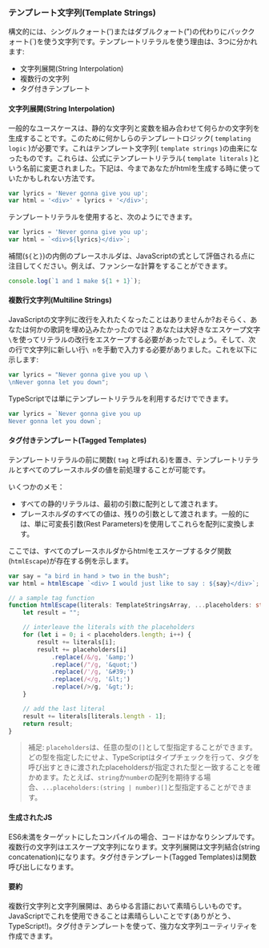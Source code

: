 ### テンプレート文字列(Template Strings)
構文的には、シングルクォート(')またはダブルクォート(")の代わりにバッククォート(\`)を使う文字列です。テンプレートリテラルを使う理由は、3つに分かれます:

* 文字列展開(String Interpolation)
* 複数行の文字列
* タグ付きテンプレート

#### 文字列展開(String Interpolation)
一般的なユースケースは、静的な文字列と変数を組み合わせて何らかの文字列を生成することです。このために何かしらのテンプレートロジック( `templating logic` )が必要です。これはテンプレート文字列( `template strings` )の由来になったものです。これらは、公式にテンプレートリテラル( `template literals` )という名前に変更されました。下記は、今まであなたがhtmlを生成する時に使っていたかもしれない方法です。

```ts
var lyrics = 'Never gonna give you up';
var html = '<div>' + lyrics + '</div>';
```
テンプレートリテラルを使用すると、次のようにできます。

```ts
var lyrics = 'Never gonna give you up';
var html = `<div>${lyrics}</div>`;
```

補間(`${`と`}`)の内側のプレースホルダは、JavaScriptの式として評価される点に注目してください。例えば、ファンシーな計算をすることができます。

```ts
console.log(`1 and 1 make ${1 + 1}`);
```

#### 複数行文字列(Multiline Strings)
JavaScriptの文字列に改行を入れたくなったことはありませんか?おそらく、あなたは何かの歌詞を埋め込みたかったのでは？あなたは大好きなエスケープ文字`\`を使ってリテラルの改行をエスケープする必要があったでしょう。そして、次の行で文字列に新しい行`\ n`を手動で入力する必要がありました。これを以下に示します:

```ts
var lyrics = "Never gonna give you up \
\nNever gonna let you down";
```

TypeScriptでは単にテンプレートリテラルを利用するだけでできます。

```ts
var lyrics = `Never gonna give you up
Never gonna let you down`;
```

#### タグ付きテンプレート(Tagged Templates)

テンプレートリテラルの前に関数( `tag` と呼ばれる)を置き、テンプレートリテラルとすべてのプレースホルダの値を前処理することが可能です。

いくつかのメモ：
* すべての静的リテラルは、最初の引数に配列として渡されます。
* プレースホルダのすべての値は、残りの引数として渡されます。一般的には、単に可変長引数(Rest Parameters)を使用してこれらを配列に変換します。

ここでは、すべてのプレースホルダからhtmlをエスケープするタグ関数(`htmlEscape`)が存在する例を示します。

```ts
var say = "a bird in hand > two in the bush";
var html = htmlEscape `<div> I would just like to say : ${say}</div>`;

// a sample tag function
function htmlEscape(literals: TemplateStringsArray, ...placeholders: string[]) {
    let result = "";

    // interleave the literals with the placeholders
    for (let i = 0; i < placeholders.length; i++) {
        result += literals[i];
        result += placeholders[i]
            .replace(/&/g, '&amp;')
            .replace(/"/g, '&quot;')
            .replace(/'/g, '&#39;')
            .replace(/</g, '&lt;')
            .replace(/>/g, '&gt;');
    }

    // add the last literal
    result += literals[literals.length - 1];
    return result;
}
```

> 補足: `placeholders`は、任意の型の`[]`として型指定することができます。どの型を指定したにせよ、TypeScriptはタイプチェックを行って、タグを呼び出すときに渡されたplaceholdersが指定された型と一致することを確かめます。たとえば、`string`か`number`の配列を期待する場合、`...placeholders:(string | number)[]`と型指定することができます。

#### 生成されたJS
ES6未満をターゲットにしたコンパイルの場合、コードはかなりシンプルです。複数行の文字列はエスケープ文字列になります。文字列展開は文字列結合(string concatenation)になります。タグ付きテンプレート(Tagged Templates)は関数呼び出しになります。

#### 要約
複数行文字列と文字列展開は、あらゆる言語において素晴らしいものです。JavaScriptでこれを使用できることは素晴らしいことです(ありがとう、TypeScript!)。タグ付きテンプレートを使って、強力な文字列ユーティリティを作成できます。
